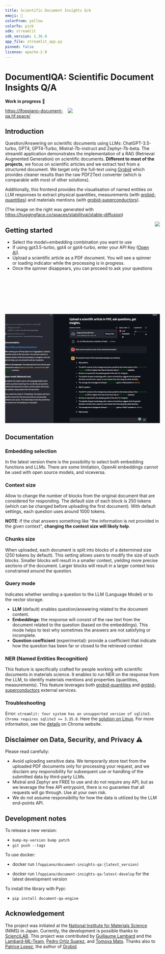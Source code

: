```yaml
---
title: Scientific Document Insights Q/A
emoji: 📝
colorFrom: yellow
colorTo: pink
sdk: streamlit
sdk_version: 1.36.0
app_file: streamlit_app.py
pinned: false
license: apache-2.0
---
```


# DocumentIQA: Scientific Document Insights Q/A

**Work in progress** :construction_worker: 

<img src="https://github.com/lfoppiano/document-qa/assets/15426/f0a04a86-96b3-406e-8303-904b93f00015" width=300 align="right" />

https://lfoppiano-document-qa.hf.space/

## Introduction

Question/Answering on scientific documents using LLMs: ChatGPT-3.5-turbo, GPT4, GPT4-Turbo, Mistral-7b-instruct and Zephyr-7b-beta.
The streamlit application demonstrates the implementation of a RAG (Retrieval Augmented Generation) on scientific documents.
**Different to most of the projects**, we focus on scientific articles and we extract text from a structured document. 
We target only the full-text using [Grobid](https://github.com/kermitt2/grobid) which provides cleaner results than the raw PDF2Text converter (which is comparable with most of other solutions).

Additionally, this frontend provides the visualisation of named entities on LLM responses to extract <span stype="color:yellow">physical quantities, measurements</span> (with [grobid-quantities](https://github.com/kermitt2/grobid-quantities)) and <span stype="color:blue">materials</span> mentions (with [grobid-superconductors](https://github.com/lfoppiano/grobid-superconductors)).

(The image on the right was generated with https://huggingface.co/spaces/stabilityai/stable-diffusion)

[<img src="https://img.youtube.com/vi/M4UaYs5WKGs/hqdefault.jpg" height="300" align="right" 
/>](https://www.youtube.com/embed/M4UaYs5WKGs)

## Getting started

- Select the model+embedding combination you want to use 
- If using gpt3.5-turbo, gpt4 or gpt4-turbo, enter your API Key ([Open AI](https://platform.openai.com/account/api-keys)). 
- Upload a scientific article as a PDF document. You will see a spinner or loading indicator while the processing is in progress. 
- Once the spinner disappears, you can proceed to ask your questions

 ![screenshot2.png](docs%2Fimages%2Fscreenshot2.png)

## Documentation

### Embedding selection
In the latest version there is the possibility to select both embedding functions and LLMs. There are some limitation, OpenAI embeddings cannot be used with open source models, and viceversa. 

### Context size
Allow to change the number of blocks from the original document that are considered for responding. 
The default size of each block is 250 tokens (which can be changed before uploading the first document). 
With default settings, each question uses around 1000 tokens.

**NOTE**: if the chat answers something like "the information is not provided in the given context", **changing the context size will likely help**. 

### Chunks size
When uploaded, each document is split into blocks of a determined size (250 tokens by default). 
This setting allows users to modify the size of such blocks. 
Smaller blocks will result in a smaller context, yielding more precise sections of the document. 
Larger blocks will result in a larger context less constrained around the question.

### Query mode
Indicates whether sending a question to the LLM (Language Model) or to the vector storage. 
 - **LLM** (default) enables question/answering related to the document content.
 - **Embeddings**: the response will consist of the raw text from the document related to the question (based on the embeddings). This mode helps to test why sometimes the answers are not satisfying or incomplete.
 - **Question coefficient** (experimental): provide a coefficient that indicate how the question has been far or closed to the retrieved context

### NER (Named Entities Recognition)
This feature is specifically crafted for people working with scientific documents in materials science. 
It enables to run NER on the response from the LLM, to identify materials mentions and properties (quantities, measurements).
This feature leverages both [grobid-quantities](https://github.com/kermitt2/grobid-quanities) and [grobid-superconductors](https://github.com/lfoppiano/grobid-superconductors) external services. 

### Troubleshooting
Error: `streamlit: Your system has an unsupported version of sqlite3. Chroma requires sqlite3 >= 3.35.0`.
Here the [solution on Linux](https://stackoverflow.com/questions/76958817/streamlit-your-system-has-an-unsupported-version-of-sqlite3-chroma-requires-sq).
For more information, see the [details](https://docs.trychroma.com/troubleshooting#sqlite) on Chroma website.

## Disclaimer on Data, Security, and Privacy ⚠️

Please read carefully:

- Avoid uploading sensitive data. We temporarily store text from the uploaded PDF documents only for processing your request, and we disclaim any responsibility for subsequent use or handling of the submitted data by third-party LLMs.
- Mistral and Zephyr are FREE to use and do not require any API, but as we leverage the free API entrypoint, there is no guarantee that all requests will go through. Use at your own risk.
- We do not assume responsibility for how the data is utilized by the LLM end-points API.

## Development notes

To release a new version: 

- `bump-my-version bump patch` 
- `git push --tags`

To use docker: 

- docker run `lfoppiano/document-insights-qa:{latest_version)`

- docker run `lfoppiano/document-insights-qa:latest-develop` for the latest development version 

To install the library with Pypi: 

- `pip install document-qa-engine` 


## Acknowledgement 

The project was initiated at the [National Institute for Materials Science](https://www.nims.go.jp) (NIMS) in Japan. 
Currently, the development is possible thanks to [ScienciLAB](https://www.sciencialab.com).
This project was contributed by [Guillaume Lambard](https://github.com/GLambard) and the [Lambard-ML-Team](https://github.com/Lambard-ML-Team), [Pedro Ortiz Suarez](https://github.com/pjox), and [Tomoya Mato](https://github.com/t29mato).
Thanks also to [Patrice Lopez](https://www.science-miner.com), the author of [Grobid](https://github.com/kermitt2/grobid).




